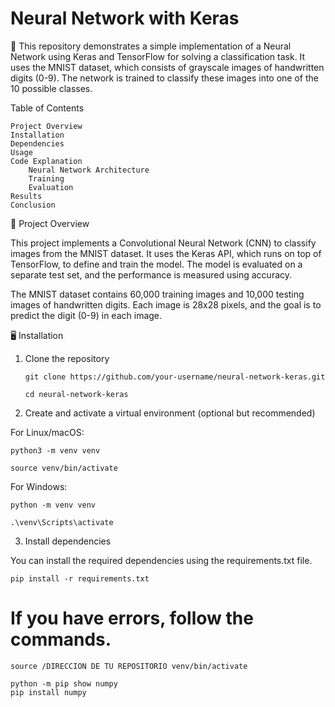 # Neural Network with Keras

📌 This repository demonstrates a simple implementation of a Neural Network using Keras and TensorFlow for solving a classification task. It uses the MNIST dataset, which consists of grayscale images of handwritten digits (0-9). The network is trained to classify these images into one of the 10 possible classes.

Table of Contents

    Project Overview
    Installation
    Dependencies
    Usage
    Code Explanation
        Neural Network Architecture
        Training
        Evaluation
    Results
    Conclusion

🚀 Project Overview

This project implements a Convolutional Neural Network (CNN) to classify images from the MNIST dataset. It uses the Keras API, which runs on top of TensorFlow, to define and train the model. The model is evaluated on a separate test set, and the performance is measured using accuracy.

The MNIST dataset contains 60,000 training images and 10,000 testing images of handwritten digits. Each image is 28x28 pixels, and the goal is to predict the digit (0-9) in each image.

🖥️ Installation
1. Clone the repository

       git clone https://github.com/your-username/neural-network-keras.git

       cd neural-network-keras

3. Create and activate a virtual environment (optional but recommended)

For Linux/macOS:

    python3 -m venv venv
    
    source venv/bin/activate

For Windows:
    
    python -m venv venv
    
    .\venv\Scripts\activate
    

3. Install dependencies

You can install the required dependencies using the requirements.txt file.

    pip install -r requirements.txt


# If you have errors, follow the commands.

    source /DIRECCION DE TU REPOSITORIO venv/bin/activate

    python -m pip show numpy
    pip install numpy





